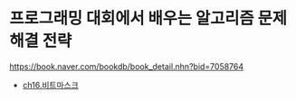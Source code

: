# 프로그래밍 대회에서 배우는 알고리즘 문제 해결 전략  

<a href="https://book.naver.com/bookdb/book_detail.nhn?bid=7058764">https://book.naver.com/bookdb/book_detail.nhn?bid=7058764</a>  

- <a href="./ch16_bitmask.md">ch16.비트마스크</a>
